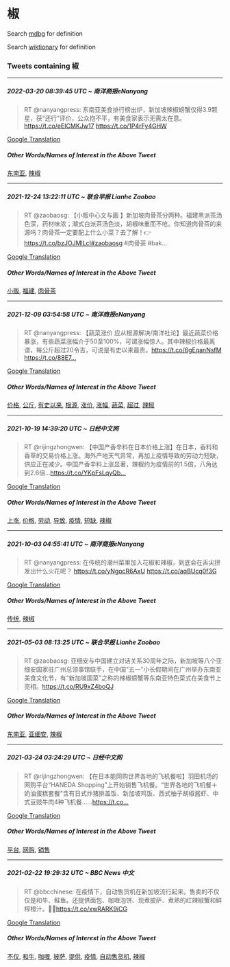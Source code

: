 # 椒

Search [mdbg](https://www.mdbg.net/chinese/dictionary?page=worddict&wdrst=0&wdqb=椒) for definition

Search [wiktionary](https://en.wiktionary.org/wiki/椒) for definition

### Tweets containing 椒

___
##### 2022-03-20 08:39:45 UTC ~ 南洋商报eNanyang
> RT @nanyangpress: 东南亚美食排行榜出炉，新加坡辣椒螃蟹仅得3.9颗星，获“还行”评价，公众抱不平，有美食家表示无需太在意。https://t.co/eEICMKJw17 https://t.co/1P4rFy4GHW

[Google Translation](https://translate.google.com/?hi=en&tab=TT&sl=zh-CN&tl=en&op=translate&text=RT+%40nanyangpress%3A+%E4%B8%9C%E5%8D%97%E4%BA%9A%E7%BE%8E%E9%A3%9F%E6%8E%92%E8%A1%8C%E6%A6%9C%E5%87%BA%E7%82%89%EF%BC%8C%E6%96%B0%E5%8A%A0%E5%9D%A1%E8%BE%A3%E6%A4%92%E8%9E%83%E8%9F%B9%E4%BB%85%E5%BE%973.9%E9%A2%97%E6%98%9F%EF%BC%8C%E8%8E%B7%E2%80%9C%E8%BF%98%E8%A1%8C%E2%80%9D%E8%AF%84%E4%BB%B7%EF%BC%8C%E5%85%AC%E4%BC%97%E6%8A%B1%E4%B8%8D%E5%B9%B3%EF%BC%8C%E6%9C%89%E7%BE%8E%E9%A3%9F%E5%AE%B6%E8%A1%A8%E7%A4%BA%E6%97%A0%E9%9C%80%E5%A4%AA%E5%9C%A8%E6%84%8F%E3%80%82https%3A%2F%2Ft.co%2FeEICMKJw17+https%3A%2F%2Ft.co%2F1P4rFy4GHW)
##### Other Words/Names of Interest in the Above Tweet
[东南亚](东南亚.md), [辣椒](辣椒.md)
___
##### 2021-12-24 13:22:11 UTC ~ 联合早报 Lianhe Zaobao
> RT @zaobaosg: 【小贩中心文与画 】新加坡肉骨茶分两种。福建黑派茶汤色深，药材味浓；潮式白派茶汤色淡，胡椒味重而不呛。你知道肉骨茶的来源吗？肉骨茶一定要配上什么小菜？去了解！👉 https://t.co/bzJOJMlLcI#zaobaosg #肉骨茶 #bak…

[Google Translation](https://translate.google.com/?hi=en&tab=TT&sl=zh-CN&tl=en&op=translate&text=RT+%40zaobaosg%3A+%E3%80%90%E5%B0%8F%E8%B4%A9%E4%B8%AD%E5%BF%83%E6%96%87%E4%B8%8E%E7%94%BB+%E3%80%91%E6%96%B0%E5%8A%A0%E5%9D%A1%E8%82%89%E9%AA%A8%E8%8C%B6%E5%88%86%E4%B8%A4%E7%A7%8D%E3%80%82%E7%A6%8F%E5%BB%BA%E9%BB%91%E6%B4%BE%E8%8C%B6%E6%B1%A4%E8%89%B2%E6%B7%B1%EF%BC%8C%E8%8D%AF%E6%9D%90%E5%91%B3%E6%B5%93%EF%BC%9B%E6%BD%AE%E5%BC%8F%E7%99%BD%E6%B4%BE%E8%8C%B6%E6%B1%A4%E8%89%B2%E6%B7%A1%EF%BC%8C%E8%83%A1%E6%A4%92%E5%91%B3%E9%87%8D%E8%80%8C%E4%B8%8D%E5%91%9B%E3%80%82%E4%BD%A0%E7%9F%A5%E9%81%93%E8%82%89%E9%AA%A8%E8%8C%B6%E7%9A%84%E6%9D%A5%E6%BA%90%E5%90%97%EF%BC%9F%E8%82%89%E9%AA%A8%E8%8C%B6%E4%B8%80%E5%AE%9A%E8%A6%81%E9%85%8D%E4%B8%8A%E4%BB%80%E4%B9%88%E5%B0%8F%E8%8F%9C%EF%BC%9F%E5%8E%BB%E4%BA%86%E8%A7%A3%EF%BC%81%F0%9F%91%89+https%3A%2F%2Ft.co%2FbzJOJMlLcI%23zaobaosg+%23%E8%82%89%E9%AA%A8%E8%8C%B6+%23bak%E2%80%A6)
##### Other Words/Names of Interest in the Above Tweet
[小贩](小贩.md), [福建](福建.md), [肉骨茶](肉骨茶.md)
___
##### 2021-12-09 03:54:58 UTC ~ 南洋商报eNanyang
> RT @nanyangpress: 【蔬菜涨价 应从根源解决/南洋社论】最近蔬菜价格暴涨，有些蔬菜涨幅介于50至100%，可谓涨幅惊人。其中辣椒价格最离谱，每公斤超过20令吉，可说是有史以来最贵。https://t.co/6gEqanNsfM https://t.co/88E7…

[Google Translation](https://translate.google.com/?hi=en&tab=TT&sl=zh-CN&tl=en&op=translate&text=RT+%40nanyangpress%3A+%E3%80%90%E8%94%AC%E8%8F%9C%E6%B6%A8%E4%BB%B7+%E5%BA%94%E4%BB%8E%E6%A0%B9%E6%BA%90%E8%A7%A3%E5%86%B3%2F%E5%8D%97%E6%B4%8B%E7%A4%BE%E8%AE%BA%E3%80%91%E6%9C%80%E8%BF%91%E8%94%AC%E8%8F%9C%E4%BB%B7%E6%A0%BC%E6%9A%B4%E6%B6%A8%EF%BC%8C%E6%9C%89%E4%BA%9B%E8%94%AC%E8%8F%9C%E6%B6%A8%E5%B9%85%E4%BB%8B%E4%BA%8E50%E8%87%B3100%25%EF%BC%8C%E5%8F%AF%E8%B0%93%E6%B6%A8%E5%B9%85%E6%83%8A%E4%BA%BA%E3%80%82%E5%85%B6%E4%B8%AD%E8%BE%A3%E6%A4%92%E4%BB%B7%E6%A0%BC%E6%9C%80%E7%A6%BB%E8%B0%B1%EF%BC%8C%E6%AF%8F%E5%85%AC%E6%96%A4%E8%B6%85%E8%BF%8720%E4%BB%A4%E5%90%89%EF%BC%8C%E5%8F%AF%E8%AF%B4%E6%98%AF%E6%9C%89%E5%8F%B2%E4%BB%A5%E6%9D%A5%E6%9C%80%E8%B4%B5%E3%80%82https%3A%2F%2Ft.co%2F6gEqanNsfM+https%3A%2F%2Ft.co%2F88E7%E2%80%A6)
##### Other Words/Names of Interest in the Above Tweet
[价格](价格.md), [公斤](公斤.md), [有史以来](有史以来.md), [根源](根源.md), [涨价](涨价.md), [涨幅](涨幅.md), [蔬菜](蔬菜.md), [超过](超过.md), [辣椒](辣椒.md)
___
##### 2021-10-19 14:39:20 UTC ~ 日经中文网
> RT @rijingzhongwen: 【中国产香辛料在日本价格上涨】在日本，香料和香草的交易价格上涨。海外产地天气异常，再加上疫情导致的劳动力短缺，供应正在减少。中国产香辛料上涨显著，辣椒约为疫情前的1.5倍，八角达到2.6倍…https://t.co/YKpFsLqyQb…

[Google Translation](https://translate.google.com/?hi=en&tab=TT&sl=zh-CN&tl=en&op=translate&text=RT+%40rijingzhongwen%3A+%E3%80%90%E4%B8%AD%E5%9B%BD%E4%BA%A7%E9%A6%99%E8%BE%9B%E6%96%99%E5%9C%A8%E6%97%A5%E6%9C%AC%E4%BB%B7%E6%A0%BC%E4%B8%8A%E6%B6%A8%E3%80%91%E5%9C%A8%E6%97%A5%E6%9C%AC%EF%BC%8C%E9%A6%99%E6%96%99%E5%92%8C%E9%A6%99%E8%8D%89%E7%9A%84%E4%BA%A4%E6%98%93%E4%BB%B7%E6%A0%BC%E4%B8%8A%E6%B6%A8%E3%80%82%E6%B5%B7%E5%A4%96%E4%BA%A7%E5%9C%B0%E5%A4%A9%E6%B0%94%E5%BC%82%E5%B8%B8%EF%BC%8C%E5%86%8D%E5%8A%A0%E4%B8%8A%E7%96%AB%E6%83%85%E5%AF%BC%E8%87%B4%E7%9A%84%E5%8A%B3%E5%8A%A8%E5%8A%9B%E7%9F%AD%E7%BC%BA%EF%BC%8C%E4%BE%9B%E5%BA%94%E6%AD%A3%E5%9C%A8%E5%87%8F%E5%B0%91%E3%80%82%E4%B8%AD%E5%9B%BD%E4%BA%A7%E9%A6%99%E8%BE%9B%E6%96%99%E4%B8%8A%E6%B6%A8%E6%98%BE%E8%91%97%EF%BC%8C%E8%BE%A3%E6%A4%92%E7%BA%A6%E4%B8%BA%E7%96%AB%E6%83%85%E5%89%8D%E7%9A%841.5%E5%80%8D%EF%BC%8C%E5%85%AB%E8%A7%92%E8%BE%BE%E5%88%B02.6%E5%80%8D%E2%80%A6https%3A%2F%2Ft.co%2FYKpFsLqyQb%E2%80%A6)
##### Other Words/Names of Interest in the Above Tweet
[上涨](上涨.md), [价格](价格.md), [劳动](劳动.md), [导致](导致.md), [疫情](疫情.md), [短缺](短缺.md), [辣椒](辣椒.md)
___
##### 2021-10-03 04:55:41 UTC ~ 南洋商报eNanyang
> RT @nanyangpress: 在传统的潮州菜里加入花椒和辣椒，到底会在舌尖拼发出什么火花呢？ https://t.co/yNgocR6AxU https://t.co/aqBUcq0f3G

[Google Translation](https://translate.google.com/?hi=en&tab=TT&sl=zh-CN&tl=en&op=translate&text=RT+%40nanyangpress%3A+%E5%9C%A8%E4%BC%A0%E7%BB%9F%E7%9A%84%E6%BD%AE%E5%B7%9E%E8%8F%9C%E9%87%8C%E5%8A%A0%E5%85%A5%E8%8A%B1%E6%A4%92%E5%92%8C%E8%BE%A3%E6%A4%92%EF%BC%8C%E5%88%B0%E5%BA%95%E4%BC%9A%E5%9C%A8%E8%88%8C%E5%B0%96%E6%8B%BC%E5%8F%91%E5%87%BA%E4%BB%80%E4%B9%88%E7%81%AB%E8%8A%B1%E5%91%A2%EF%BC%9F+https%3A%2F%2Ft.co%2FyNgocR6AxU+https%3A%2F%2Ft.co%2FaqBUcq0f3G)
##### Other Words/Names of Interest in the Above Tweet
[传统](传统.md), [辣椒](辣椒.md)
___
##### 2021-05-03 08:13:25 UTC ~ 联合早报 Lianhe Zaobao
> RT @zaobaosg: 亚细安与中国建立对话关系30周年之际，新加坡等八个亚细安国家驻广州总领事馆联手，在中国”五一”小长假期间在广州举办东南亚美食文化节，有“新加坡国菜”之称的辣椒螃蟹等东南亚特色菜式在美食节上亮相。https://t.co/RU9xZ4boQJ

[Google Translation](https://translate.google.com/?hi=en&tab=TT&sl=zh-CN&tl=en&op=translate&text=RT+%40zaobaosg%3A+%E4%BA%9A%E7%BB%86%E5%AE%89%E4%B8%8E%E4%B8%AD%E5%9B%BD%E5%BB%BA%E7%AB%8B%E5%AF%B9%E8%AF%9D%E5%85%B3%E7%B3%BB30%E5%91%A8%E5%B9%B4%E4%B9%8B%E9%99%85%EF%BC%8C%E6%96%B0%E5%8A%A0%E5%9D%A1%E7%AD%89%E5%85%AB%E4%B8%AA%E4%BA%9A%E7%BB%86%E5%AE%89%E5%9B%BD%E5%AE%B6%E9%A9%BB%E5%B9%BF%E5%B7%9E%E6%80%BB%E9%A2%86%E4%BA%8B%E9%A6%86%E8%81%94%E6%89%8B%EF%BC%8C%E5%9C%A8%E4%B8%AD%E5%9B%BD%E2%80%9D%E4%BA%94%E4%B8%80%E2%80%9D%E5%B0%8F%E9%95%BF%E5%81%87%E6%9C%9F%E9%97%B4%E5%9C%A8%E5%B9%BF%E5%B7%9E%E4%B8%BE%E5%8A%9E%E4%B8%9C%E5%8D%97%E4%BA%9A%E7%BE%8E%E9%A3%9F%E6%96%87%E5%8C%96%E8%8A%82%EF%BC%8C%E6%9C%89%E2%80%9C%E6%96%B0%E5%8A%A0%E5%9D%A1%E5%9B%BD%E8%8F%9C%E2%80%9D%E4%B9%8B%E7%A7%B0%E7%9A%84%E8%BE%A3%E6%A4%92%E8%9E%83%E8%9F%B9%E7%AD%89%E4%B8%9C%E5%8D%97%E4%BA%9A%E7%89%B9%E8%89%B2%E8%8F%9C%E5%BC%8F%E5%9C%A8%E7%BE%8E%E9%A3%9F%E8%8A%82%E4%B8%8A%E4%BA%AE%E7%9B%B8%E3%80%82https%3A%2F%2Ft.co%2FRU9xZ4boQJ)
##### Other Words/Names of Interest in the Above Tweet
[东南亚](东南亚.md), [亚细安](亚细安.md), [辣椒](辣椒.md)
___
##### 2021-03-24 03:24:29 UTC ~ 日经中文网
> RT @rijingzhongwen: 【在日本能网购世界各地的飞机餐啦】羽田机场的网购平台“HANEDA Shopping”上开始销售飞机餐。“世界各地的飞机餐＋奶油蛋糕套餐”含有日式炸猪排盖饭、新加坡鸡饭、西式柚子胡椒酱虾、中式豆豉牛肉4种飞机餐……https://t.co…

[Google Translation](https://translate.google.com/?hi=en&tab=TT&sl=zh-CN&tl=en&op=translate&text=RT+%40rijingzhongwen%3A+%E3%80%90%E5%9C%A8%E6%97%A5%E6%9C%AC%E8%83%BD%E7%BD%91%E8%B4%AD%E4%B8%96%E7%95%8C%E5%90%84%E5%9C%B0%E7%9A%84%E9%A3%9E%E6%9C%BA%E9%A4%90%E5%95%A6%E3%80%91%E7%BE%BD%E7%94%B0%E6%9C%BA%E5%9C%BA%E7%9A%84%E7%BD%91%E8%B4%AD%E5%B9%B3%E5%8F%B0%E2%80%9CHANEDA+Shopping%E2%80%9D%E4%B8%8A%E5%BC%80%E5%A7%8B%E9%94%80%E5%94%AE%E9%A3%9E%E6%9C%BA%E9%A4%90%E3%80%82%E2%80%9C%E4%B8%96%E7%95%8C%E5%90%84%E5%9C%B0%E7%9A%84%E9%A3%9E%E6%9C%BA%E9%A4%90%EF%BC%8B%E5%A5%B6%E6%B2%B9%E8%9B%8B%E7%B3%95%E5%A5%97%E9%A4%90%E2%80%9D%E5%90%AB%E6%9C%89%E6%97%A5%E5%BC%8F%E7%82%B8%E7%8C%AA%E6%8E%92%E7%9B%96%E9%A5%AD%E3%80%81%E6%96%B0%E5%8A%A0%E5%9D%A1%E9%B8%A1%E9%A5%AD%E3%80%81%E8%A5%BF%E5%BC%8F%E6%9F%9A%E5%AD%90%E8%83%A1%E6%A4%92%E9%85%B1%E8%99%BE%E3%80%81%E4%B8%AD%E5%BC%8F%E8%B1%86%E8%B1%89%E7%89%9B%E8%82%894%E7%A7%8D%E9%A3%9E%E6%9C%BA%E9%A4%90%E2%80%A6%E2%80%A6https%3A%2F%2Ft.co%E2%80%A6)
##### Other Words/Names of Interest in the Above Tweet
[平台](平台.md), [网购](网购.md), [销售](销售.md)
___
##### 2021-02-22 19:29:32 UTC ~ BBC News 中文
> RT @bbcchinese: 在疫情下，自动售货机在新加坡流行起来。售卖的不仅仅是和牛、鲑鱼。还提供面包、咖喱泡饼、现煮披萨、煮熟的红辣椒蟹和鲜榨橙汁。🤤🤤https://t.co/xwRARK9iCG

[Google Translation](https://translate.google.com/?hi=en&tab=TT&sl=zh-CN&tl=en&op=translate&text=RT+%40bbcchinese%3A+%E5%9C%A8%E7%96%AB%E6%83%85%E4%B8%8B%EF%BC%8C%E8%87%AA%E5%8A%A8%E5%94%AE%E8%B4%A7%E6%9C%BA%E5%9C%A8%E6%96%B0%E5%8A%A0%E5%9D%A1%E6%B5%81%E8%A1%8C%E8%B5%B7%E6%9D%A5%E3%80%82%E5%94%AE%E5%8D%96%E7%9A%84%E4%B8%8D%E4%BB%85%E4%BB%85%E6%98%AF%E5%92%8C%E7%89%9B%E3%80%81%E9%B2%91%E9%B1%BC%E3%80%82%E8%BF%98%E6%8F%90%E4%BE%9B%E9%9D%A2%E5%8C%85%E3%80%81%E5%92%96%E5%96%B1%E6%B3%A1%E9%A5%BC%E3%80%81%E7%8E%B0%E7%85%AE%E6%8A%AB%E8%90%A8%E3%80%81%E7%85%AE%E7%86%9F%E7%9A%84%E7%BA%A2%E8%BE%A3%E6%A4%92%E8%9F%B9%E5%92%8C%E9%B2%9C%E6%A6%A8%E6%A9%99%E6%B1%81%E3%80%82%F0%9F%A4%A4%F0%9F%A4%A4https%3A%2F%2Ft.co%2FxwRARK9iCG)
##### Other Words/Names of Interest in the Above Tweet
[不仅](不仅.md), [和牛](和牛.md), [咖喱](咖喱.md), [披萨](披萨.md), [提供](提供.md), [疫情](疫情.md), [自动售货机](自动售货机.md), [辣椒](辣椒.md)
